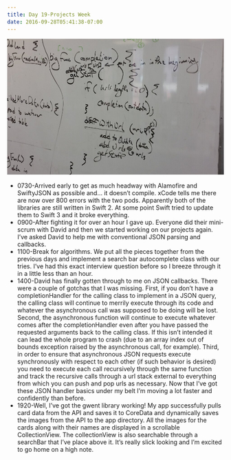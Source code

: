 ```yaml
---
title: Day 19-Projects Week
date: 2016-09-28T05:41:38-07:00
---
```

![Day 19](/assets/images/day19.jpg)

* 0730-Arrived early to get as much headway with Alamofire and SwiftyJSON as possible and… it doesn’t compile.  xCode tells me there are now over 800 errors with the two pods.  Apparently both of the libraries are still written in Swift 2.  At some point Swift tried to update them to Swift 3 and it broke everything.
* 0900-After fighting it for over an hour I gave up.  Everyone did their mini-scrum with David and then we started working on our projects again.  I’ve asked David to help me with conventional JSON parsing and callbacks. 
* 1100-Break for algorithms.  We put all the pieces together from the previous days and implement a search bar autocomplete class with our tries.  I’ve had this exact interview question before so I breeze through it in a little less than an hour.
* 1400-David has finally gotten through to me on JSON callbacks.  There were a couple of gotchas that I was missing.  First, if you don’t have a completionHandler for the calling class to implement in a JSON query, the calling class will continue to merrily execute through its code and whatever the asynchronous call was supposed to be doing will be lost.  Second, the asynchronous function will continue to execute whatever comes after the completionHandler  even after you have passed the requested arguments back to the calling class.  If this isn’t intended it can lead the whole program to crash (due to an array index out of bounds exception raised by the asynchronous call, for example). Third, in order to ensure that asynchronous JSON requests execute synchronously with respect to each other (if such behavior is desired) you need to execute each call recursively through the same function and track the recursive calls through a url stack external to everything from which you can push and pop urls as necessary.  Now that I’ve got these JSON handler basics under my belt I’m moving a lot faster and confidently than before.
* 1920-Well, I’ve got the gwent library working!  My app successfully pulls card data from the API and saves it to CoreData and dynamically saves the images from the API to the app directory. All the images for the cards along with their names are displayed in a scrollable CollectionView. The collectionView is also searchable through a searchBar that I’ve place above it.  It’s really slick looking and I’m excited to go home on a high note.
